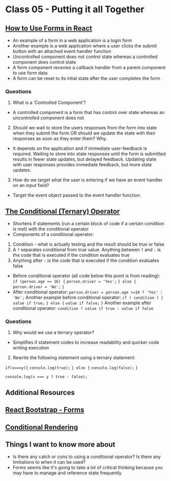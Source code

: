 # Class 05 - Putting it all Together

## [How to Use Forms in React](https://www.robinwieruch.de/react-form/)
- An example of a form in a web application is a login form
- Another example is a web application where a user clicks the submit button with an attached event handler function
- Uncontrolled component does not control state whereas a controlled component does control state
- A form component recevies a callback handler from a parent component to use form data
- A form can be reset to its intial state after the user completes the form

### Questions
1. What is a ‘Controlled Component’?
- A controlled component is a form that has control over state whereas an uncontrolled component does not
2. Should we wait to store the users responses from the form into state when they submit the form OR should we update the state with their responses as soon as they enter them? Why.
- It depends on the application and if immediate user-feedback is required. Waiting to store into state responses until the form is submitted results in fewer state updates, but delayed feedback. Updating state with user responses provides immediate feedback, but more state updates.
3. How do we target what the user is entering if we have an event handler on an input field?
- Target the event object passed to the event handler function.

## [The Conditional (Ternary) Operator](https://codeburst.io/javascript-the-conditional-ternary-operator-explained-cac7218beeff)
- Shortens if statements (run a certain block of code if a certain condition is met) with the conditional operator
- Components of a conditional operator:
1. Condition - what is actually testing and the result should be true or false
2. A ```?``` separates conditional from true value. Anything between ```?``` and ```:``` is the code that is executed if the condition evaluates true
3. Anything after ```:``` is the code that is executed if the condition evaluates false
- Before conditional operator (all code below this point is from reading):
```if (person.age >= 16) {```
  ```person.driver = 'Yes';```
```} else {```
  ```person.driver = 'No';```
```}```
- After conditional operator: 
```person.driver = person.age >=16 ? 'Yes' : 'No';```
Another example before conditional operator:
```if ( condition ) {```
  ```value if true;```
```} else {```
  ```value if false;```
```}```
Another example after conditional operator:
```condition ? value if true : value if false```

### Questions

1. Why would we use a ternary operator?
- Simplifies if statement codes to increase readability and quicker code writing execution
2. Rewrite the following statement using a ternary statement:

```if(x===y){```
  ```console.log(true);```
```} else {```
  ```console.log(false);```
```}```

```console.log(x === y ? true : false);```

## Additional Resources

## [React Bootstrap - Forms](https://react-bootstrap.github.io/docs/forms/overview/)

## [Conditional Rendering](https://react.dev/learn/conditional-rendering)

## Things I want to know more about
- Is there any catch or cons to using a conditional operator? Is there any limitations to when it can be used?
- Forms seems like it's going to take a lot of critical thinking because you may have to manage and reference state frequently